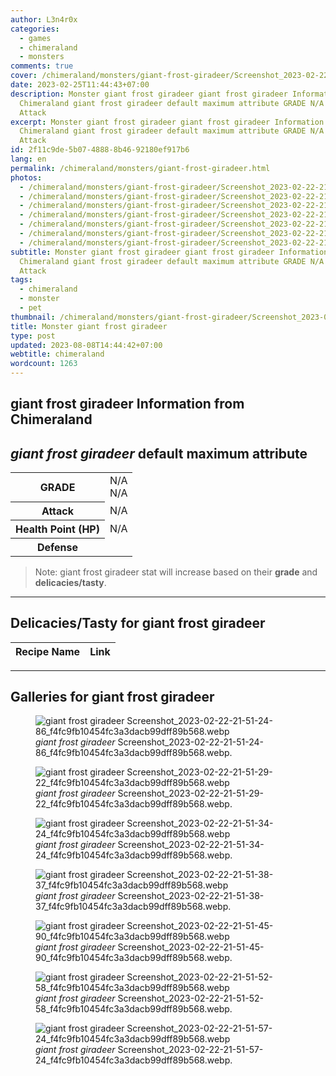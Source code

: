 ```yaml
---
author: L3n4r0x
categories:
  - games
  - chimeraland
  - monsters
comments: true
cover: /chimeraland/monsters/giant-frost-giradeer/Screenshot_2023-02-22-21-51-24-86_f4fc9fb10454fc3a3dacb99dff89b568.webp
date: 2023-02-25T11:44:43+07:00
description: Monster giant frost giradeer giant frost giradeer Information from
  Chimeraland giant frost giradeer default maximum attribute GRADE N/A N/A
  Attack
excerpt: Monster giant frost giradeer giant frost giradeer Information from
  Chimeraland giant frost giradeer default maximum attribute GRADE N/A N/A
  Attack
id: 2f11c9de-5b07-4888-8b46-92180ef917b6
lang: en
permalink: /chimeraland/monsters/giant-frost-giradeer.html
photos:
  - /chimeraland/monsters/giant-frost-giradeer/Screenshot_2023-02-22-21-51-24-86_f4fc9fb10454fc3a3dacb99dff89b568.webp
  - /chimeraland/monsters/giant-frost-giradeer/Screenshot_2023-02-22-21-51-29-22_f4fc9fb10454fc3a3dacb99dff89b568.webp
  - /chimeraland/monsters/giant-frost-giradeer/Screenshot_2023-02-22-21-51-34-24_f4fc9fb10454fc3a3dacb99dff89b568.webp
  - /chimeraland/monsters/giant-frost-giradeer/Screenshot_2023-02-22-21-51-38-37_f4fc9fb10454fc3a3dacb99dff89b568.webp
  - /chimeraland/monsters/giant-frost-giradeer/Screenshot_2023-02-22-21-51-45-90_f4fc9fb10454fc3a3dacb99dff89b568.webp
  - /chimeraland/monsters/giant-frost-giradeer/Screenshot_2023-02-22-21-51-52-58_f4fc9fb10454fc3a3dacb99dff89b568.webp
  - /chimeraland/monsters/giant-frost-giradeer/Screenshot_2023-02-22-21-51-57-24_f4fc9fb10454fc3a3dacb99dff89b568.webp
subtitle: Monster giant frost giradeer giant frost giradeer Information from
  Chimeraland giant frost giradeer default maximum attribute GRADE N/A N/A
  Attack
tags:
  - chimeraland
  - monster
  - pet
thumbnail: /chimeraland/monsters/giant-frost-giradeer/Screenshot_2023-02-22-21-51-24-86_f4fc9fb10454fc3a3dacb99dff89b568.webp
title: Monster giant frost giradeer
type: post
updated: 2023-08-08T14:44:42+07:00
webtitle: chimeraland
wordcount: 1263
---
```


<link
  rel="stylesheet"
  href="https://rawcdn.githack.com/dimaslanjaka/Web-Manajemen/870a349/css/bootstrap-5-3-0-alpha3-wrapper.css"
/>
<section id="bootstrap-wrapper">
  <div data-bs-theme="dark">
    <h2>giant frost giradeer Information from Chimeraland</h2>
    <h2 id="attribute">
      <i>giant frost giradeer</i> default maximum attribute
    </h2>
    <div class="row">
      <div class="col mb-2">
        <div class="card">
          <div class="card-body">
            <table>
              <tr>
                <th>GRADE</th>
                <td>N/A <br />N/A</td>
              </tr>
              <tr>
                <th>Attack</th>
                <td>N/A</td>
              </tr>
              <tr>
                <th>Health Point (HP)</th>
                <td>N/A</td>
              </tr>
              <tr>
                <th>Defense</th>
                <td></td>
              </tr>
            </table>
          </div>
        </div>
      </div>
    </div>
    <blockquote class="bd-callout bd-callout-warning">
      Note: giant frost giradeer stat will increase based on their
      <b>grade</b> and <b>delicacies/tasty</b>.
    </blockquote>
    <hr />
    <h2 id="delicacies">Delicacies/Tasty for giant frost giradeer</h2>
    <div class="card">
      <div class="card-body">
        <div class="table-responsive">
          <table class="table table-striped">
            <thead>
              <tr>
                <th>Recipe Name</th>
                <th>Link</th>
              </tr>
            </thead>
            <tbody></tbody>
          </table>
        </div>
      </div>
    </div>
    <hr />
    <div id="gallery">
      <h2>Galleries for giant frost giradeer</h2>
      <div class="row">
        <div class="col-lg-6 col-12">
          <figure>
            <img
              src="https://www.webmanajemen.com/chimeraland/monsters/giant-frost-giradeer/Screenshot_2023-02-22-21-51-24-86_f4fc9fb10454fc3a3dacb99dff89b568.webp"
              alt="giant frost giradeer Screenshot_2023-02-22-21-51-24-86_f4fc9fb10454fc3a3dacb99dff89b568.webp"
            />
            <figcaption style="word-wrap: break-word">
              <i>giant frost giradeer</i>
              Screenshot_2023-02-22-21-51-24-86_f4fc9fb10454fc3a3dacb99dff89b568.webp.
            </figcaption>
          </figure>
        </div>
        <div class="col-lg-6 col-12">
          <figure>
            <img
              src="https://www.webmanajemen.com/chimeraland/monsters/giant-frost-giradeer/Screenshot_2023-02-22-21-51-29-22_f4fc9fb10454fc3a3dacb99dff89b568.webp"
              alt="giant frost giradeer Screenshot_2023-02-22-21-51-29-22_f4fc9fb10454fc3a3dacb99dff89b568.webp"
            />
            <figcaption style="word-wrap: break-word">
              <i>giant frost giradeer</i>
              Screenshot_2023-02-22-21-51-29-22_f4fc9fb10454fc3a3dacb99dff89b568.webp.
            </figcaption>
          </figure>
        </div>
        <div class="col-lg-6 col-12">
          <figure>
            <img
              src="https://www.webmanajemen.com/chimeraland/monsters/giant-frost-giradeer/Screenshot_2023-02-22-21-51-34-24_f4fc9fb10454fc3a3dacb99dff89b568.webp"
              alt="giant frost giradeer Screenshot_2023-02-22-21-51-34-24_f4fc9fb10454fc3a3dacb99dff89b568.webp"
            />
            <figcaption style="word-wrap: break-word">
              <i>giant frost giradeer</i>
              Screenshot_2023-02-22-21-51-34-24_f4fc9fb10454fc3a3dacb99dff89b568.webp.
            </figcaption>
          </figure>
        </div>
        <div class="col-lg-6 col-12">
          <figure>
            <img
              src="https://www.webmanajemen.com/chimeraland/monsters/giant-frost-giradeer/Screenshot_2023-02-22-21-51-38-37_f4fc9fb10454fc3a3dacb99dff89b568.webp"
              alt="giant frost giradeer Screenshot_2023-02-22-21-51-38-37_f4fc9fb10454fc3a3dacb99dff89b568.webp"
            />
            <figcaption style="word-wrap: break-word">
              <i>giant frost giradeer</i>
              Screenshot_2023-02-22-21-51-38-37_f4fc9fb10454fc3a3dacb99dff89b568.webp.
            </figcaption>
          </figure>
        </div>
        <div class="col-lg-6 col-12">
          <figure>
            <img
              src="https://www.webmanajemen.com/chimeraland/monsters/giant-frost-giradeer/Screenshot_2023-02-22-21-51-45-90_f4fc9fb10454fc3a3dacb99dff89b568.webp"
              alt="giant frost giradeer Screenshot_2023-02-22-21-51-45-90_f4fc9fb10454fc3a3dacb99dff89b568.webp"
            />
            <figcaption style="word-wrap: break-word">
              <i>giant frost giradeer</i>
              Screenshot_2023-02-22-21-51-45-90_f4fc9fb10454fc3a3dacb99dff89b568.webp.
            </figcaption>
          </figure>
        </div>
        <div class="col-lg-6 col-12">
          <figure>
            <img
              src="https://www.webmanajemen.com/chimeraland/monsters/giant-frost-giradeer/Screenshot_2023-02-22-21-51-52-58_f4fc9fb10454fc3a3dacb99dff89b568.webp"
              alt="giant frost giradeer Screenshot_2023-02-22-21-51-52-58_f4fc9fb10454fc3a3dacb99dff89b568.webp"
            />
            <figcaption style="word-wrap: break-word">
              <i>giant frost giradeer</i>
              Screenshot_2023-02-22-21-51-52-58_f4fc9fb10454fc3a3dacb99dff89b568.webp.
            </figcaption>
          </figure>
        </div>
        <div class="col-lg-6 col-12">
          <figure>
            <img
              src="https://www.webmanajemen.com/chimeraland/monsters/giant-frost-giradeer/Screenshot_2023-02-22-21-51-57-24_f4fc9fb10454fc3a3dacb99dff89b568.webp"
              alt="giant frost giradeer Screenshot_2023-02-22-21-51-57-24_f4fc9fb10454fc3a3dacb99dff89b568.webp"
            />
            <figcaption style="word-wrap: break-word">
              <i>giant frost giradeer</i>
              Screenshot_2023-02-22-21-51-57-24_f4fc9fb10454fc3a3dacb99dff89b568.webp.
            </figcaption>
          </figure>
        </div>
      </div>
    </div>
  </div>
</section>